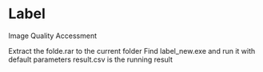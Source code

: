 # Label
Image Quality Accessment

Extract the folde.rar to the current folder
Find label_new.exe and run it with default parameters
result.csv is the running result
